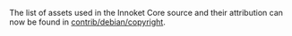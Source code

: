 The list of assets used in the Innoket Core source and their attribution can now be found in [contrib/debian/copyright](../contrib/debian/copyright).

